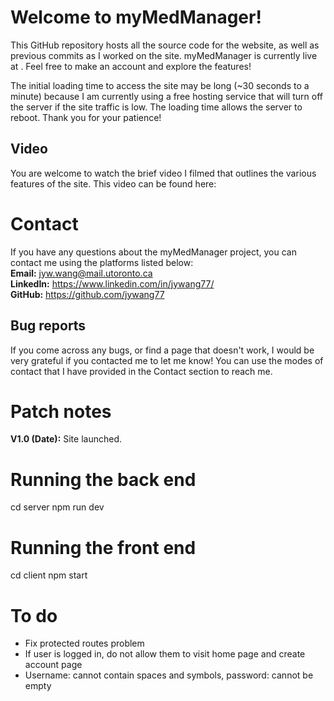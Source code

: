 # Welcome to myMedManager!

This GitHub repository hosts all the source code for the website, as well as previous commits as I worked on the site. myMedManager is currently live at <url>. Feel free to make an account and explore the features!

The initial loading time to access the site may be long (~30 seconds to a minute) because I am currently using a free hosting service that will turn off the server if the site traffic is low. The loading time allows the server to reboot. Thank you for your patience!

## Video

You are welcome to watch the brief video I filmed that outlines the various features of the site. This video can be found here: <url>

# Contact

If you have any questions about the myMedManager project, you can contact me using the platforms listed below:  
**Email:** jyw.wang@mail.utoronto.ca  
**LinkedIn:** https://www.linkedin.com/in/jywang77/  
**GitHub:** https://github.com/jywang77

## Bug reports

If you come across any bugs, or find a page that doesn't work, I would be very grateful if you contacted me to let me know! You can use the modes of contact that I have provided in the Contact section to reach me.

# Patch notes

**V1.0 (Date):** Site launched.

# Running the back end

cd server
npm run dev

# Running the front end

cd client
npm start

# To do

- Fix protected routes problem
- If user is logged in, do not allow them to visit home page and create account page
- Username: cannot contain spaces and symbols, password: cannot be empty

